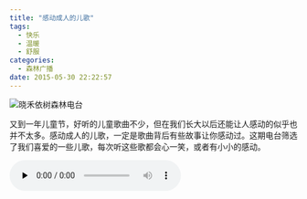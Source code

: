 ```yaml
---
title: "感动成人的儿歌"
tags:
  - 快乐
  - 温暖
  - 舒服
categories:
  - 森林广播
date: 2015-05-30 22:22:57
---
```


![晓禾依树森林电台](../../../images/radiocover/radio_101.jpg) 

又到一年儿童节，好听的儿童歌曲不少，但在我们长大以后还能让人感动的似乎也并不太多。感动成人的儿歌，一定是歌曲背后有些故事让你感动过。这期电台筛选了我们喜爱的一些儿歌，每次听这些歌都会心一笑，或者有小小的感动。   

<audio id="audio" controls="" preload="none">
  <source id="mp3" src="http://www.coletree.com/radio/coletree_radio_101.mp3">
</audio>
